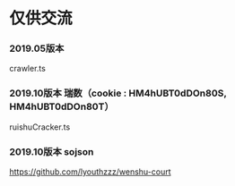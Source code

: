 # 仅供交流

### 2019.05版本
crawler.ts

### 2019.10版本 瑞数（cookie : HM4hUBT0dDOn80S, HM4hUBT0dDOn80T）
ruishuCracker.ts

### 2019.10版本 sojson
https://github.com/lyouthzzz/wenshu-court

